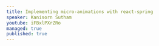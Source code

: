 ```yaml
---
title: Implementing micro-animations with react-spring
speaker: Kanisorn Sutham
youtube: iFBxlPXrZRo
managed: true
published: true
---
```

